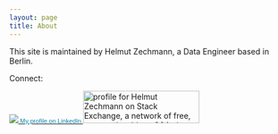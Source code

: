 ```yaml
---
layout: page
title: About
---
```


This site is maintained by Helmut Zechmann, a Data Engineer based in Berlin.

Connect:

<a href="https://de.linkedin.com/in/helmutzechmann">
    <span style="font: 80% Arial,sans-serif; color:#0783B6;">
        <img src="https://static.licdn.com/scds/common/u/img/webpromo/btn_in_20x15.png" style="display: inline; border-radius: 0px; margin: 0 0 0 0"/>
        My profile on LinkedIn
    </span>
</a>


<a href="http://stackexchange.com/users/239638">
    <img src="http://stackexchange.com/users/flair/239638.png" width="208" height="58" alt="profile for Helmut Zechmann on Stack Exchange, a network of free, community-driven Q&amp;A sites" title="profile for Helmut Zechmann on Stack Exchange, a network of free, community-driven Q&amp;A sites">
</a>